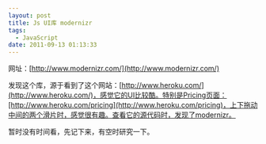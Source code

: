 ```yaml
---
layout: post
title: Js UI库 modernizr
tags:
  - JavaScript
date: 2011-09-13 01:13:33
---
```


网址：[http://www.modernizr.com/](http://www.modernizr.com/)

发现这个库，源于看到了这个网站：[http://www.heroku.com/](http://www.heroku.com/)，感觉它的UI比较酷。特别是Pricing页面：[http://www.heroku.com/pricing](http://www.heroku.com/pricing)，上下拖动中间的两个滑片时，感觉很有趣。查看它的源代码时，发现了modernizr。

暂时没有时间看，先记下来，有空时研究一下。